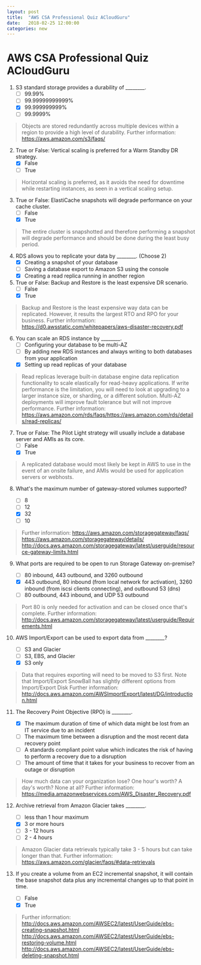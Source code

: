 ```yaml
---
layout: post
title:  "AWS CSA Professional Quiz ACloudGuru"
date:   2018-02-25 12:00:00
categories: new
---
```


AWS CSA Professional Quiz ACloudGuru
====

1. S3 standard storage provides a durability of ________.
    - [ ] 99.99%
    - [ ] 99.99999999999%
    - [x] 99.999999999%
    - [ ] 99.9999%

> Objects are stored redundantly across multiple devices within a region to provide a high level of durability. Further information: https://aws.amazon.com/s3/faqs/

2. True or False: Vertical scaling is preferred for a Warm Standby DR strategy.
    - [x] False
    - [ ] True

> Horizontal scaling is preferred, as it avoids the need for downtime while restarting instances, as seen in a vertical scaling setup.

3. True or False: ElastiCache snapshots will degrade performance on your cache cluster.
    - [ ] False
    - [x] True

> The entire cluster is snapshotted and therefore performing a snapshot will degrade performance and should be done during the least busy period.

4. RDS allows you to replicate your data by ________. (Choose 2)
    - [x] Creating a snapshot of your database
    - [ ] Saving a database export to Amazon S3 using the console
    - [x] Creating a read replica running in another region

5. True or False: Backup and Restore is the least expensive DR scenario.
    - [ ] False
    - [x] True

> Backup and Restore is the least expensive way data can be replicated. However, it results the largest RTO and RPO for your business. Further information: https://d0.awsstatic.com/whitepapers/aws-disaster-recovery.pdf

6. You can scale an RDS instance by ________.
    - [ ] Configuring your database to be multi-AZ
    - [ ] By adding new RDS instances and always writing to both databases from your application
    - [x] Setting up read replicas of your database

> Read replicas leverage built-in database engine data replication functionality to scale elastically for read-heavy applications. If write performance is the limitation, you will need to look at upgrading to a larger instance size, or sharding, or a different solution. Multi-AZ deployments will improve fault tolerance but will not improve performance. Further information: https://aws.amazon.com/rds/faqs/https://aws.amazon.com/rds/details/read-replicas/

7. True or False: The Pilot Light strategy will usually include a database server and AMIs as its core.
    - [ ] False
    - [x] True

> A replicated database would most likely be kept in AWS to use in the event of an onsite failure, and AMIs would be used for application servers or webhosts.

8. What's the maximum number of gateway-stored volumes supported?

    - [ ] 8
    - [ ] 12
    - [x] 32
    - [ ] 10

> Further information: 
> https://aws.amazon.com/storagegateway/faqs/
> https://aws.amazon.com/storagegateway/details/
> http://docs.aws.amazon.com/storagegateway/latest/userguide/resource-gateway-limits.html

9. What ports are required to be open to run Storage Gateway on-premise?

    - [ ] 80 inbound, 443 outbound, and 3260 outbound
    - [x] 443 outbound, 80 inbound (from local network for activation), 3260 inbound (from iscsi clients connecting), and outbound 53 (dns)
    - [ ] 80 outbound, 443 inbound, and UDP 53 outbound

> Port 80 is only needed for activation and can be closed once that's complete. Further information: 
> http://docs.aws.amazon.com/storagegateway/latest/userguide/Requirements.html

10. AWS Import/Export can be used to export data from ________?

    - [ ] S3 and Glacier
    - [ ] S3, EBS, and Glacier
    - [x] S3 only

> Data that requires exporting will need to be moved to S3 first. Note that Import/Export SnowBall has slightly different options from Import/Export Disk Further information: http://docs.aws.amazon.com/AWSImportExport/latest/DG/introduction.html

11. The Recovery Point Objective (RPO) is ________.

    - [x] The maximum duration of time of which data might be lost from an IT service due to an incident
    - [ ] The maximum time between a disruption and the most recent data recovery point
    - [ ] A standards compliant point value which indicates the risk of having to perform a recovery due to a disruption
    - [ ] The amount of time that it takes for your business to recover from an outage or disruption

> How much data can your organization lose? One hour's worth? A day's worth? None at all? Further information: https://media.amazonwebservices.com/AWS_Disaster_Recovery.pdf

12. Archive retrieval from Amazon Glacier takes ________.

    - [ ] less than 1 hour maximum
    - [x] 3 or more hours
    - [ ] 3 - 12 hours
    - [ ] 2 - 4 hours

> Amazon Glacier data retrievals typically take 3 - 5 hours but can take longer than that. Further information: https://aws.amazon.com/glacier/faqs/#data-retrievals

13. If you create a volume from an EC2 incremental snapshot, it will contain the base snapshot data plus any incremental changes up to that point in time.

    - [ ] False
    - [x] True

> Further information: http://docs.aws.amazon.com/AWSEC2/latest/UserGuide/ebs-creating-snapshot.html http://docs.aws.amazon.com/AWSEC2/latest/UserGuide/ebs-restoring-volume.html http://docs.aws.amazon.com/AWSEC2/latest/UserGuide/ebs-deleting-snapshot.html
